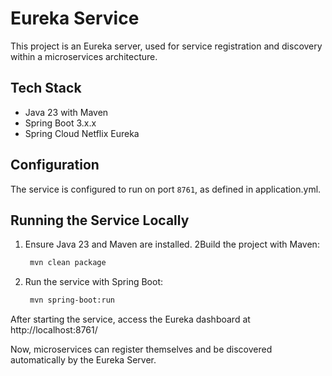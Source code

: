 # Eureka Service

This project is an Eureka server, used for service registration and discovery within a microservices architecture.

## Tech Stack

- Java 23 with Maven
- Spring Boot 3.x.x
- Spring Cloud Netflix Eureka

## Configuration

The service is configured to run on port `8761`, as defined in application.yml.


## Running the Service Locally
1. Ensure Java 23 and Maven are installed.
2Build the project with Maven:
   ```sh
    mvn clean package
   ```
4. Run the service with Spring Boot:
   ```sh
    mvn spring-boot:run
   ```

After starting the service, access the Eureka dashboard at http://localhost:8761/

Now, microservices can register themselves and be discovered automatically by the Eureka Server.




